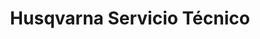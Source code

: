 ---
title: "Husqvarna Servicio Técnico"
url: /la-union/husqvarna-servicio-tecnico/
shop: Autowerkstatt
---